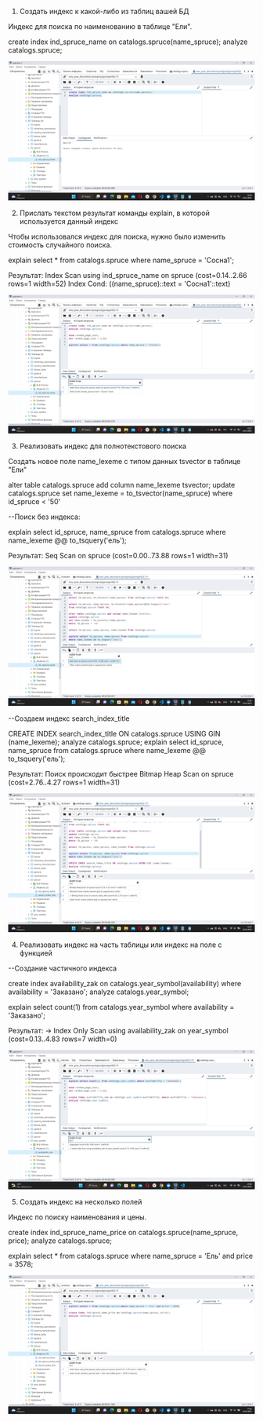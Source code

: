 1. Создать индекс к какой-либо из таблиц вашей БД

Индекс для поиска по наименованию в таблице "Ели".

create index ind_spruce_name on catalogs.spruce(name_spruce);
analyze catalogs.spruce;

![Индекс для поиска](Создание%20индекса%20name.png)

2. Прислать текстом результат команды explain, в которой используется данный индекс

Чтобы использовался индекс для поиска, нужно было изменить стоимость случайного поиска.

explain select * from catalogs.spruce where name_spruce = 'Сосна1';

Результат:
Index Scan using ind_spruce_name on spruce  (cost=0.14..2.66 rows=1 width=52)
Index Cond: ((name_spruce)::text = 'Сосна1'::text)

![Результат поиска](Индекс%20name.png)

3. Реализовать индекс для полнотекстового поиска

Создать новое поле name_lexeme с типом данных tsvector в таблице "Ели"

alter table catalogs.spruce add column name_lexeme tsvector;
update catalogs.spruce
set name_lexeme = to_tsvector(name_spruce)
where id_spruce < '50'

--Поиск без индекса:

explain select id_spruce, name_spruce from catalogs.spruce where name_lexeme @@ to_tsquery('ель');

Результат:
Seq Scan on spruce  (cost=0.00..73.88 rows=1 width=31)

![Поиск без индекса](Поиск%20без%20индекса.png)

--Создаем индекс search_index_title

CREATE INDEX search_index_title ON catalogs.spruce USING GIN (name_lexeme);
analyze catalogs.spruce;
explain select id_spruce, name_spruce from catalogs.spruce where name_lexeme @@ to_tsquery('ель');

Результат: Поиск происходит быстрее
Bitmap Heap Scan on spruce  (cost=2.76..4.27 rows=1 width=31)

![Поиск с индексом](Поиск%20с%20индексом.png)

4. Реализовать индекс на часть таблицы или индекс на поле с функцией

--Создание частичного индекса

create index availability_zak on catalogs.year_symbol(availability) where availability = 'Заказано';
analyze catalogs.year_symbol;

explain select count(1) from catalogs.year_symbol where availability = 'Заказано';

Результат:
  ->  Index Only Scan using availability_zak on year_symbol  (cost=0.13..4.83 rows=7 width=0)

![Частичный индекс](Частичный%20индекс.png)


5. Создать индекс на несколько полей

Индекс по поиску наименования и цены.

create index ind_spruce_name_price on catalogs.spruce(name_spruce, price);
analyze catalogs.spruce;

explain select * from catalogs.spruce where name_spruce = 'Ель' and price = 3578;

![Поиск по составному индексу](Поиск%20по%20составному%20индексу.png)

